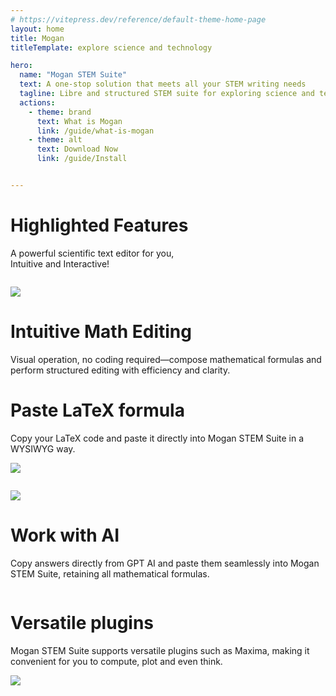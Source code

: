 ```yaml
---
# https://vitepress.dev/reference/default-theme-home-page
layout: home
title: Mogan
titleTemplate: explore science and technology

hero:
  name: "Mogan STEM Suite"
  text: A one-stop solution that meets all your STEM writing needs
  tagline: Libre and structured STEM suite for exploring science and technology
  actions:
    - theme: brand
      text: What is Mogan
      link: /guide/what-is-mogan
    - theme: alt
      text: Download Now
      link: /guide/Install


---
```


<div class="feature">

# Highlighted Features


A powerful scientific text editor for you,<br/>
Intuitive and Interactive!

</div>


<div style="display: flex;justify-content: center">
<div class="feature-list">

<div class="feature-image">

![](/assets/image/feature-math.png)

</div>

<div class="feature-content">
<h1>Intuitive Math Editing</h1>
Visual operation, no coding required—compose mathematical formulas and perform structured editing with efficiency and clarity.
</div>
</div>
</div>

<div style="display: flex;justify-content: center">
<div class="feature-list">
<div class="feature-content">

<h1>Paste LaTeX formula</h1>
Copy your LaTeX code and paste it directly into Mogan STEM Suite in a WYSIWYG way.
</div>

<div class="feature-image">

![](/assets/image/feature-copy.png)

</div>

</div>
</div>



<div style="display: flex;justify-content: center">
<div class="feature-list">

<div class="feature-image">

![](/assets/image/feature-copy-ai.png)

</div>

<div class="feature-content">

<h1>Work with AI</h1>

Copy answers directly from GPT AI and paste them seamlessly into Mogan STEM Suite, retaining all mathematical formulas.

</div>
</div>
</div>





<div style="display: flex;justify-content: center">
<div class="feature-list">



<div class="feature-content">

<h1>Versatile plugins</h1>

Mogan STEM Suite supports versatile plugins such as Maxima, making it convenient for you to compute, plot and even think.

</div>

<div class="feature-image">

![](/assets/image/feature-maxima.png)

</div>

</div>
</div>



